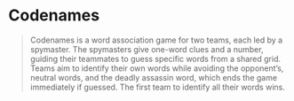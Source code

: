 # Codenames

> Codenames is a word association game for two teams, each led by a spymaster. The spymasters give one-word clues and a number, guiding their teammates to guess specific words from a shared grid. Teams aim to identify their own words while avoiding the opponent’s, neutral words, and the deadly assassin word, which ends the game immediately if guessed. The first team to identify all their words wins.
